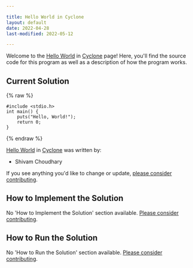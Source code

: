 ```yaml
---

title: Hello World in Cyclone
layout: default
date: 2022-04-28
last-modified: 2022-05-12

---
```


Welcome to the [Hello World](https://sampleprograms.io/projects/hello-world) in [Cyclone](https://sampleprograms.io/languages/cyclone) page! Here, you'll find the source code for this program as well as a description of how the program works.

## Current Solution

{% raw %}

```cyclone
#include <stdio.h>
int main() {
	puts("Hello, World!");
	return 0;
}
```

{% endraw %}

[Hello World](https://sampleprograms.io/projects/hello-world) in [Cyclone](https://sampleprograms.io/languages/cyclone) was written by:

- Shivam Choudhary

If you see anything you'd like to change or update, [please consider contributing](https://github.com/TheRenegadeCoder/sample-programs).

## How to Implement the Solution

No 'How to Implement the Solution' section available. [Please consider contributing](https://github.com/TheRenegadeCoder/sample-programs-website).

## How to Run the Solution

No 'How to Run the Solution' section available. [Please consider contributing](https://github.com/TheRenegadeCoder/sample-programs-website).